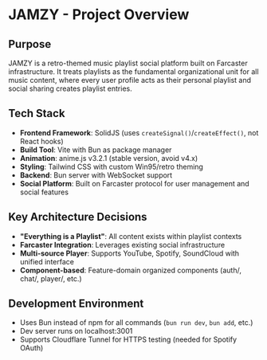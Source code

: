 # JAMZY - Project Overview

## Purpose
JAMZY is a retro-themed music playlist social platform built on Farcaster infrastructure. It treats playlists as the fundamental organizational unit for all music content, where every user profile acts as their personal playlist and social sharing creates playlist entries.

## Tech Stack
- **Frontend Framework**: SolidJS (uses `createSignal()`/`createEffect()`, not React hooks)
- **Build Tool**: Vite with Bun as package manager
- **Animation**: anime.js v3.2.1 (stable version, avoid v4.x)
- **Styling**: Tailwind CSS with custom Win95/retro theming
- **Backend**: Bun server with WebSocket support
- **Social Platform**: Built on Farcaster protocol for user management and social features

## Key Architecture Decisions
- **"Everything is a Playlist"**: All content exists within playlist contexts
- **Farcaster Integration**: Leverages existing social infrastructure
- **Multi-source Player**: Supports YouTube, Spotify, SoundCloud with unified interface
- **Component-based**: Feature-domain organized components (auth/, chat/, player/, etc.)

## Development Environment
- Uses Bun instead of npm for all commands (`bun run dev`, `bun add`, etc.)
- Dev server runs on localhost:3001
- Supports Cloudflare Tunnel for HTTPS testing (needed for Spotify OAuth)